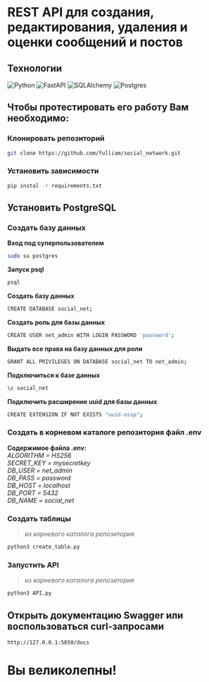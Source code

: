 # REST API для создания, редактирования, удаления и оценки сообщений и постов  
## Технологии
![Python](https://img.shields.io/badge/python_3.11-3670A0?style=for-the-badge&logo=python&logoColor=white)
![FastAPI](https://img.shields.io/badge/FastAPI-005571?style=for-the-badge&logo=fastapi)
![SQLAlchemy](https://img.shields.io/badge/SQLAlchemy-005571?style=for-the-badge)
![Postgres](https://img.shields.io/badge/postgres-%23316192.svg?style=for-the-badge&logo=postgresql&logoColor=white)
## Чтобы протестировать его работу Вам необходимо:  
### Клонировать репозиторий  
```bash
git clone https://github.com/fulliam/social_network.git
```
### Установить зависимости  
```bash
pip instal -r requirements.txt
```
## Установить PostgreSQL  
### Создать базу данных  
**Вход под суперпользователем**  
```bash
sudo su postgres
```
**Запуск psql**  
```bash
psql
```
**Создать базу данных**  
```bash
CREATE DATABASE social_net;
```
**Создать роль для базы данных**  
```bash
CREATE USER net_admin WITH LOGIN PASSWORD 'password';
```
**Выдать все права на базу данных для роли**  
```bash
GRANT ALL PRIVILEGES ON DATABASE social_net TO net_admin;
```
**Подключиться к базе данных**  
```bash
\c social_net
```
**Подключить расширение uuid для базы данных**  
```bash
CREATE EXTENSION IF NOT EXISTS "uuid-ossp";
```
### Создать в корневом каталоге репозитория файл .env  
**Содержимое файла .env:**  
*ALGORITHM = HS256*  
*SECRET_KEY = mysecretkey*  
*DB_USER = net_admin*  
*DB_PASS = password*  
*DB_HOST = localhost*  
*DB_PORT = 5432*  
*DB_NAME = social_net*  
### Создать таблицы  
>*из корневого каталога репозитория*  
```bash
python3 create_table.py
```
### Запустить API  
>*из корневого каталога репозитория*  
```bash
python3 API.py
```
## Открыть документацию Swagger или воспользоваться curl-запросами  
`http://127.0.0.1:5050/docs`  
# Вы великолепны!